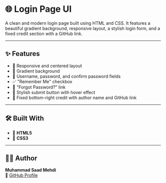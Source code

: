 # 🌐 Login Page UI

A clean and modern login page built using HTML and CSS. It features a beautiful gradient background, responsive layout, a stylish login form, and a fixed credit section with a GitHub link.

---

## ✨ Features

- 💠 Responsive and centered layout
- 🌈 Gradient background
- 🔐 Username, password, and confirm password fields
- ✅ "Remember Me" checkbox
- 🔗 "Forgot Password?" link
- 🎨 Stylish submit button with hover effect
- 📌 Fixed bottom-right credit with author name and GitHub link

---
## 🛠️ Built With

- 🧱 **HTML5**  
- 🎨 **CSS3**

---

## 👨‍💻 Author

**Muhammad Saad Mehdi**  
🔗 [GitHub Profile](https://github.com/MuhammadSaadMehdi)





